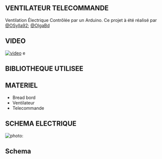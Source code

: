 ## VENTILATEUR TELECOMMANDE 
Ventilation Électrique Contrôlée par un Arduino.
Ce projet à été réalisé par [@OSylla92](https://github.com/OSylla92); [@OlgaBd](https://github.com/olgaBd)

## VIDEO
[![video](https://img.youtube.com/vi/rzucSfwJmF4/0.jpg)](https://youtu.be/rzucSfwJmF4)
e

## BIBLIOTHEQUE UTILISEE

## MATERIEL
+ Bread bord
+ Ventilateur
+ Telecommande

## SCHEMA ELECTRIQUE

![photo: ](fritz_temp.jpg)


## Schema
![]()
